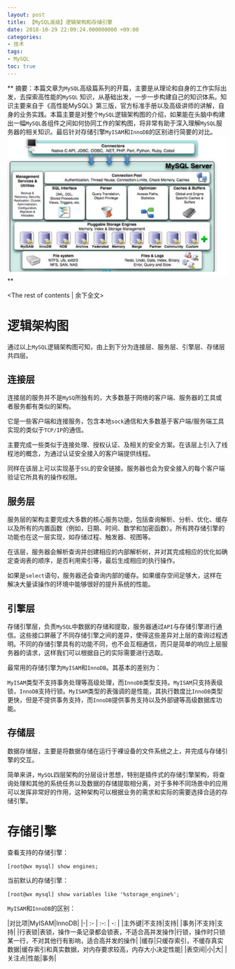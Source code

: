 ```yaml
---
layout: post
title: 【MySQL高级】逻辑架构和存储引擎
date: 2018-10-29 22:09:24.000000000 +09:00
categories:
- 技术
tags:
- MySQL
toc: true
---
```


** 
摘要：﻿本篇文章为`MySQL`高级篇系列的开篇，主要是从理论和自身的工作实际出发，去探索高性能的`MySQL` 知识，从基础出发，一步一步构建自己的知识体系。知识主要来自于《高性能MySQL》第三版，官方标准手册以及高级讲师的讲解，自身的业务实践。本篇主要是对整个`MySQL`逻辑架构图的介绍，如果能在头脑中构建出一幅`MySQL`各组件之间如何协同工作的架构图，将非常有助于深入理解`MySQL`服务器的相关知识。最后针对存储引擎`MyISAM`和`InnoDB`的区别进行简要的对比。
![逻辑架构图](https://github.com/LensXiong/hexo_source_code/blob/master/img/technology/2018/mysql-logical-architecture/01.png?raw=true)
**
<!-- more -->
<The rest of contents | 余下全文>

# 逻辑架构图

通过以上`MySQL`逻辑架构图可知，由上到下分为连接层、服务层、引擎层、存储层共四层。

## 连接层

连接层的服务并不是`MySQ`所独有的，大多数基于网络的客户端、服务器的工具或者服务都有类似的架构。

它是一些客户端和连接服务，包含本地`sock`通信和大多数基于客户端/服务端工具实现的类似于`TCP/IP`的通信。

主要完成一些类似于连接处理、授权认证、及相关的安全方案。在该层上引入了线程池的概念，为通过认证安全接入的客户端提供线程。

同样在该层上可以实现基于`SSL`的安全链接。服务器也会为安全接入的每个客户端验证它所具有的操作权限。

## 服务层

服务层的架构主要完成大多数的核心服务功能，包括查询解析、分析、优化、缓存以及所有的内置函数（例如，日期、时间、数学和加密函数）。所有跨存储引擎的功能也在这一层实现，如存储过程、触发器、视图等。

在该层，服务器会解析查询并创建相应的内部解析树，并对其完成相应的优化如确定查询表的顺序，是否利用索引等，最后生成相应的执行操作。

如果是`select`语句，服务器还会查询内部的缓存。如果缓存空间足够大，这样在解决大量读操作的环境中能够很好的提升系统的性能。

## 引擎层

存储引擎层，负责`MySQL`中数据的存储和提取，服务器通过`API`与存储引擎进行通信。这些接口屏蔽了不同存储引擎之间的差异，使得这些差异对上层的查询过程透明。不同的存储引擎具有的功能不同，也不会互相通信，而只是简单的响应上层服务器的请求，这样我们可以根据自己的实际需要进行选取。

最常用的存储引擎为`MyISAM`和`InnoDB`。其基本的差别为：

`MyISAM`类型不支持事务处理等高级处理，而`InnoDB`类型支持。`MyISAM`只支持表级锁，`InnoDB`支持行锁。`MyISAM`类型的表强调的是性能，其执行数度比`InnoDB`类型更快，但是不提供事务支持，而`InnoDB`提供事务支持以及外部键等高级数据库功能。

## 存储层

数据存储层，主要是将数据存储在运行于裸设备的文件系统之上，并完成与存储引擎的交互。

简单来讲，`MySQL`四层架构的分层设计思想，特别是插件式的存储引擎架构，将查询处理和其他的系统任务以及数据的存储提取相分离，对于多种不同场景中的应用可以发挥非常好的作用，这种架构可以根据业务的需求和实际的需要选择合适的存储引擎。

# 存储引擎

查看支持的存储引擎：

```
[root@wx mysql] show engines;
```

当前默认的存储引擎：

```
[root@wx mysql] show variables like '%storage_engine%';
```

`MyISAM`和`InnoDB`的区别：

|对比项|MyISAM|InnoDB|
|-| :- | :-: | -: |
|主外键|不支持|支持|
|事务|不支持|支持|
|行表锁|表锁，操作一条记录都会锁表，不适合高并发操作|行锁，操作时只锁某一行，不对其他行有影响，适合高并发的操作|
|缓存|只缓存索引，不缓存真实数据|缓存索引和真实数据，对内存要求较高，内存大小决定性能|
|表空间|小|大|
|关注点|性能|事务|
